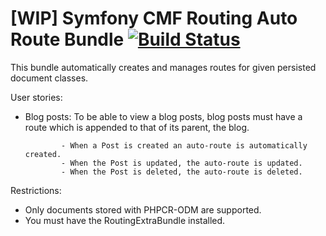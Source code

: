 # [WIP] Symfony CMF Routing Auto Route Bundle [![Build Status](https://secure.travis-ci.org/symfony-cmf/RoutingAutoRouteBundle.png)](http://travis-ci.org/symfony-cmf/RoutingExtraBundle)

This bundle automatically creates and manages routes for given persisted document classes.

User stories:

 * Blog posts: To be able to view a blog posts, blog posts must have a route which 
               is appended to that of its parent, the blog.

               - When a Post is created an auto-route is automatically created.
               - When the Post is updated, the auto-route is updated.
               - When the Post is deleted, the auto-route is deleted.

Restrictions:

 * Only documents stored with PHPCR-ODM are supported.
 * You must have the RoutingExtraBundle installed.
